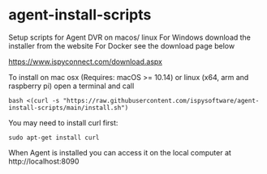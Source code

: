 # agent-install-scripts
Setup scripts for Agent DVR on macos/ linux
For Windows download the installer from the website
For Docker see the download page below

https://www.ispyconnect.com/download.aspx

To install on mac osx (Requires: macOS >= 10.14) or linux (x64, arm and raspberry pi) open a terminal and call

    bash <(curl -s "https://raw.githubusercontent.com/ispysoftware/agent-install-scripts/main/install.sh")

You may need to install curl first:

    sudo apt-get install curl

When Agent is installed you can access it on the local computer at http://localhost:8090
